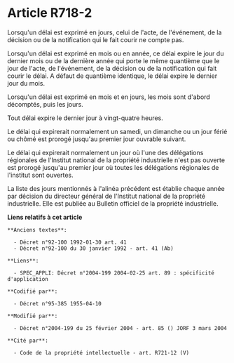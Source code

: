 # Article R718-2

Lorsqu'un délai est exprimé en jours, celui de l'acte, de l'événement, de la décision ou de la notification qui le fait
courir ne compte pas.

Lorsqu'un délai est exprimé en mois ou en année, ce délai expire le jour du dernier mois ou de la dernière année qui porte le
même quantième que le jour de l'acte, de l'événement, de la décision ou de la notification qui fait courir le délai. A défaut
de quantième identique, le délai expire le dernier jour du mois.

Lorsqu'un délai est exprimé en mois et en jours, les mois sont d'abord décomptés, puis les jours.

Tout délai expire le dernier jour à vingt-quatre heures.

Le délai qui expirerait normalement un samedi, un dimanche ou un jour férié ou chômé est prorogé jusqu'au premier jour
ouvrable suivant.

Le délai qui expirerait normalement un jour où l'une des délégations régionales de l'Institut national de la propriété
industrielle n'est pas ouverte est prorogé jusqu'au premier jour où toutes les délégations régionales de l'institut sont
ouvertes.

La liste des jours mentionnés à l'alinéa précédent est établie chaque année par décision du directeur général de l'Institut
national de la propriété industrielle. Elle est publiée au Bulletin officiel de la propriété industrielle.

**Liens relatifs à cet article**

	**Anciens textes**:

	  - Décret n°92-100 1992-01-30 art. 41
	  - Décret n°92-100 du 30 janvier 1992 - art. 41 (Ab)

	**Liens**:

	  - SPEC_APPLI: Décret n°2004-199 2004-02-25 art. 89 : spécificité d'application

	**Codifié par**:

	  - Décret n°95-385 1955-04-10

	**Modifié par**:

	  - Décret n°2004-199 du 25 février 2004 - art. 85 () JORF 3 mars 2004

	**Cité par**:

	  - Code de la propriété intellectuelle - art. R721-12 (V)
